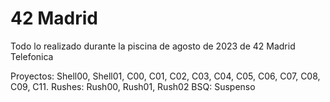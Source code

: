 # 42 Madrid

Todo lo realizado durante la piscina de agosto de 2023 de 42 Madrid Telefonica

Proyectos: Shell00, Shell01, C00, C01, C02, C03, C04, C05, C06, C07, C08, C09, C11.
Rushes: Rush00, Rush01, Rush02
BSQ: Suspenso
